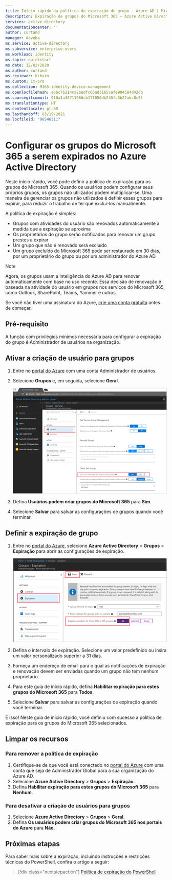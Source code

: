 ```yaml
---
title: Início rápido da política de expiração de grupo - Azure AD | Microsoft Docs
description: Expiração de grupos do Microsoft 365 – Azure Active Directory
services: active-directory
documentationcenter: ''
author: curtand
manager: daveba
ms.service: active-directory
ms.subservice: enterprise-users
ms.workload: identity
ms.topic: quickstart
ms.date: 12/02/2020
ms.author: curtand
ms.reviewer: krbain
ms.custom: it-pro
ms.collection: M365-identity-device-management
ms.openlocfilehash: a6bc76214ca2bedfc66ad3165cafe904584d42db
ms.sourcegitcommit: 910a1a38711966cb171050db245fc3b22abc8c5f
ms.translationtype: HT
ms.contentlocale: pt-BR
ms.lasthandoff: 03/19/2021
ms.locfileid: "96546311"
---
```

# <a name="quickstart-set-microsoft-365-groups-to-expire-in-azure-active-directory"></a>Configurar os grupos do Microsoft 365 a serem expirados no Azure Active Directory

Neste início rápido, você pode definir a política de expiração para os grupos do Microsoft 365. Quando os usuários podem configurar seus próprios grupos, os grupos não utilizados podem multiplicar-se. Uma maneira de gerenciar os grupos não utilizados é definir esses grupos para expirar, para reduzir o trabalho de ter que exclui-los manualmente.

A política de expiração é simples:

- Grupos com atividades do usuário são renovados automaticamente à medida que a expiração se aproxima
- Os proprietários do grupo serão notificados para renovar um grupo prestes a expirar
- Um grupo que não é renovado será excluído
- Um grupo excluído do Microsoft 365 pode ser restaurado em 30 dias, por um proprietário do grupo ou por um administrador do Azure AD

> [!NOTE]
> Agora, os grupos usam a inteligência do Azure AD para renovar automaticamente com base no uso recente. Essa decisão de renovação é baseada na atividade do usuário em grupos nos serviços do Microsoft 365, como Outlook, SharePoint, Teams, Yammer e outros.

Se você não tiver uma assinatura do Azure, [crie uma conta gratuita](https://azure.microsoft.com/free/) antes de começar.

## <a name="prerequisite"></a>Pré-requisito

 A função com privilégios mínimos necessária para configurar a expiração do grupo é Administrador de usuários na organização.

## <a name="turn-on-user-creation-for-groups"></a>Ativar a criação de usuário para grupos

1. Entre no [portal do Azure](https://portal.azure.com) com uma conta Administrador de usuários.

2. Selecione **Grupos** e, em seguida, selecione **Geral**.
  
   ![Página de configurações de grupos de autoatendimento](./media/groups-quickstart-expiration/self-service-settings.png)

3. Defina **Usuários podem criar grupos do Microsoft 365** para **Sim**.

4. Selecione **Salvar** para salvar as configurações de grupos quando você terminar.

## <a name="set-group-expiration"></a>Definir a expiração de grupo

1. Entre no [portal do Azure](https://portal.azure.com), selecione **Azure Active Directory** > **Grupos** > **Expiração** para abrir as configurações de expiração.
  
   ![Página de configurações de expiração para grupo](./media/groups-quickstart-expiration/expiration-settings.png)

2. Defina o intervalo de expiração. Selecione um valor predefinido ou insira um valor personalizado superior a 31 dias. 

3. Forneça um endereço de email para o qual as notificações de expiração e renovação devem ser enviadas quando um grupo não tem nenhum proprietário.

4. Para este guia de início rápido, defina **Habilitar expiração para estes grupos do Microsoft 365** para **Todos**.

5. Selecione **Salvar** para salvar as configurações de expiração quando você terminar.

É isso! Neste guia de início rápido, você definiu com sucesso a política de expiração para os grupos do Microsoft 365 selecionados.

## <a name="clean-up-resources"></a>Limpar os recursos

### <a name="to-remove-the-expiration-policy"></a>Para remover a política de expiração

1. Certifique-se de que você está conectado no [portal do Azure](https://portal.azure.com) com uma conta que seja de Administrador Global para a sua organização do Azure AD.
2. Selecione **Azure Active Directory** > **Grupos** > **Expiração**.
3. Defina **Habilitar expiração para estes grupos do Microsoft 365** para **Nenhum**.

### <a name="to-turn-off-user-creation-for-groups"></a>Para desativar a criação de usuários para grupos

1. Selecione **Azure Active Directory** > **Grupos** > **Geral**. 
2. Defina **Os usuários podem criar grupos do Microsoft 365 nos portais do Azure** para **Não**.

## <a name="next-steps"></a>Próximas etapas

Para saber mais sobre a expiração, incluindo instruções e restrições técnicas do PowerShell, confira o artigo a seguir:

> [!div class="nextstepaction"]
> [Política de expiração do PowerShell](groups-lifecycle.md)
